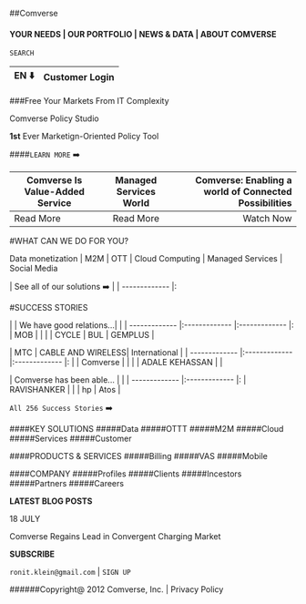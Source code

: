 ##Comverse
#### YOUR NEEDS  |  OUR PORTFOLIO   |   NEWS & DATA    |    ABOUT COMVERSE

`SEARCH`

| EN :arrow_down:       | Customer Login    |
| ------------- |:-------------:|

###Free Your Markets From IT Complexity

Comverse Policy Studio

**1st** Ever Marketign-Oriented Policy Tool

####`LEARN MORE` :arrow_right:

| Comverse Is Value-Added Service  | Managed Services World    | Comverse: Enabling a world of Connected Possibilities|
| ------------- |:-------------:| -----:|
| Read More      | Read More | Watch Now |

#WHAT CAN WE DO FOR YOU?

Data monetization	|	M2M | OTT | Cloud Computing | Managed Services | Social Media

| See all of our solutions :arrow_right:        |
| ------------- |:

#SUCCESS STORIES

|         |  We have good relations...|  |
| ------------- |:------------- |:------------- |:
| MOB      |  | |
| CYCLE      | BUL | GEMPLUS |


| MTC        |  CABLE AND WIRELESS| International  |
| ------------- |:------------- |:------------- |:
|      | Comverse | |
|     | ADALE KEHASSAN |  |

| Comverse has been able...        |  |
| ------------- |:------------- |:
|   RAVISHANKER   |  |
|   hp  | Atos |

`All 256 Success Stories` :arrow_right:

####KEY SOLUTIONS
#####Data
#####OTTT
#####M2M
#####Cloud
#####Services
#####Customer

####PRODUCTS & SERVICES
#####Billing
#####VAS
#####Mobile

####COMPANY
#####Profiles
#####Clients
#####Incestors
#####Partners
#####Careers

**LATEST BLOG POSTS**

18 JULY

Comverse Regains Lead in Convergent Charging Market



**SUBSCRIBE**

`ronit.klein@gmail.com` | `SIGN UP`


######Copyright@ 2012 Comverse, Inc. | Privacy Policy
